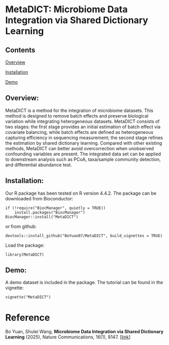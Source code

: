 # MetaDICT: Microbiome Data Integration via Shared Dictionary Learning

## Contents

[Overview](#Overview)

[Installation](#Installation)

[Demo](#Demo)


## Overview:
MetaDICT is a method for the integration of microbiome datasets. This method is designed to remove batch effects and preserve biological variation while integrating heterogeneous datasets. MetaDICT consists of two stages: the first stage provides an initial estimation of batch effect via covariate balancing, while batch effects are defined as heterogeneous capturing efficiency in sequencing measurement; the second stage refines the estimation by shared dictionary learning. Compared with other existing methods, MetaDICT can better avoid overcorrection when unobserved confounding variables are present. The integrated data set can be applied to downstream analysis such as PCoA, taxa/sample community detection, and differential abundance test.

## Installation:

Our R package has been tested on R version 4.4.2. The package can be downloaded from Bioconductor: 

```
if (!require("BiocManager", quietly = TRUE))
    install.packages("BiocManager")
BiocManager::install("MetaDICT")
```

or from github:
```
devtools::install_github("BoYuan07/MetaDICT", build_vignettes = TRUE)
```

Load the package:

```
library(MetaDICT)
```




## Demo:

A demo dataset is included in the package. The tutorial can be found in the vignette:

```
vignette("MetaDICT")
```

# Reference

Bo Yuan, Shulei Wang,
<b>Microbiome Data Integration via Shared Dictionary Learning</b>
(2025), Nature Communications, 16(1), 8147.
[<a href=https://www.nature.com/articles/s41467-025-63425-y>link</a>]
